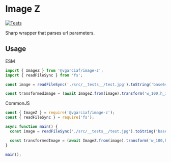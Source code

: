 # Image Z
  [![Tests](https://github.com/descom-es/image-z/actions/workflows/tests.yaml/badge.svg)](https://github.com/descom-es/image-z/actions/workflows/tests.yaml)

Sharp wrapper that parses url parameters.

## Usage

ESM
```ts
import { ImageZ } from '@vgarciaf/image-z';
import { readFileSync } from 'fs';

const image = readFileSync('./src/__tests__/test.jpg').toString('base64');

const transformedImage = (await ImageZ.from(image).transform('w_100,h_100')).response();
```

CommonJS
```js
const { ImageZ } = require('@vgarciaf/image-z');
const { readFileSync } = require('fs');

async function main() {
  const image = readFileSync('./src/__tests__/test.jpg').toString('base64');

  const transformedImage = (await ImageZ.from(image).transform('w_100,h_100')).response();
}

main();
```